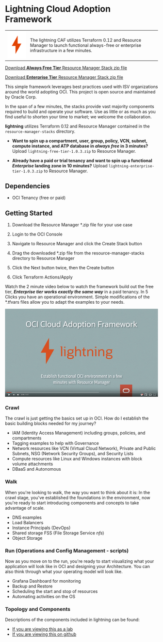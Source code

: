 # Lightning Cloud Adoption Framework

|  | |
| ------------- | ------------- |
| ![Lightning Free](./images/lightning-logo.png) | The lightning CAF utilizes Terraform 0.12 and Resource Manager to launch functional always-free or enterprise infrastructure in a few minutes.    |

[Download **Always Free Tier** Resource Manager Stack zip file](./resource-manager-stacks/lightning-free-tier-1.0.3.zip)

[Download **Enterprise Tier** Resource Manager Stack zip file](./resource-manager-stacks/lightning-enterprise-tier-1.0.3.zip)


This simple framework leverages best practices used with
ISV organizations around the world adopting OCI. This project is open source and maintained by Oracle Corp. 

In the span of a few minutes, the stacks provide vast majority components required to build and operate your software. Use as little or as much as you find useful to shorten your time to market; we welcome the collaboration.

**lightning** utilizes Terraform 0.12 and Resource Manager contained in the ```resource-manager-stacks``` directory. 

- **Want to spin up a compartment, user, group, policy, VCN, subnet, compute instance, and ATP database in *always free* in 3 minutes?** Upload ```lightning-free-tier-1.0.3.zip``` to Resource Manager.

- **Already have a paid or trial tenancy and want to spin up a functional *Enterprise* landing zone in 10 minutes?** Upload ```lightning-enterprise-tier-1.0.3.zip``` to Resource Manager.

## Dependencies

- OCI Tenancy (free or paid)

## Getting Started 

1. Download the Resource Manager *.zip file for your use case

2. Login to the OCI Console 

3. Navigate to Resource Manager and click the Create Stack button 

4. Drag the downloaded *.zip file from the resource-manager-stacks directory to Resource Manager 

5. Click the Next button twice, then the Create button

6. Click Terraform Actions/Apply

Watch the 2 minute video below to watch the framework build out the free tier, _**Enterprise tier works exactly the same way**_ in a paid tenancy. In 5 Clicks you have an operational environment. Simple modifications of the *.tfvars files allow you to adapt the examples to your needs.

[![Alt text](./images/lightning-video-thumbnail.png)](https://www.youtube.com/watch?v=T6iDGTWzEWk)


### Crawl

The crawl is just getting the basics set up in OCI. How do I establish the basic building blocks needed for my journey?

- IAM (Identity Access Management) including groups, policies, and compartments
- Tagging examples to help with Governance
- Network resources like VCN (Virtual Cloud Network), Private and Public Subnets, NSG (Network Security Groups), and Security Lists
- Compute resources like Linux and Windows instances with block volume attachments
- DBaaS and Autonomous

### Walk

When you're looking to walk, the way you want to think about it is: In the crawl stage, you've established the foundations in the environment, now you're ready to start introducing components and concepts to take advantage of scale.

- DNS examples
- Load Balancers
- Instance Principals (DevOps)
- Shared storage FSS (File Storage Service *nfs*)
- Object Storage

### Run (Operations and Config Management - scripts)

Now as you move on to the run, you're ready to start visualizing what your application will look like in OCI and designing your Architecture. You can also think through what your operating model will look like.

- Grafana Dashboard for monitoring
- Backup and Restore 
- Scheduling the start and stop of resources
- Automating activities on the OS


### Topology and Components

Descriptions of the components included in lightning can be found:
- [If you are viewing this as a lab](?lab=components)
- [If you are viewing this on github](https://github.com/flavius-dinu/learning-library/blob/master/solutions-library/infrastructure-automation/lightning/components/README.md)
